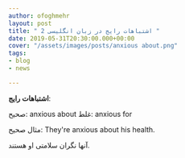 ```yaml
---
author: ofoghmehr
layout: post
title: " 2 اشتباهات رایج در زبان انگلیسی "
date: 2019-05-31T20:30:00.000+00:00
cover: "/assets/images/posts/anxious about.png"
tags:
- blog
- news

---
```

**اشتباهات رایج**: 

صحیح: anxious about          غلط: anxious for

مثال صحیح: They're anxious about his health.

آنها نگران سلامتی او هستند.